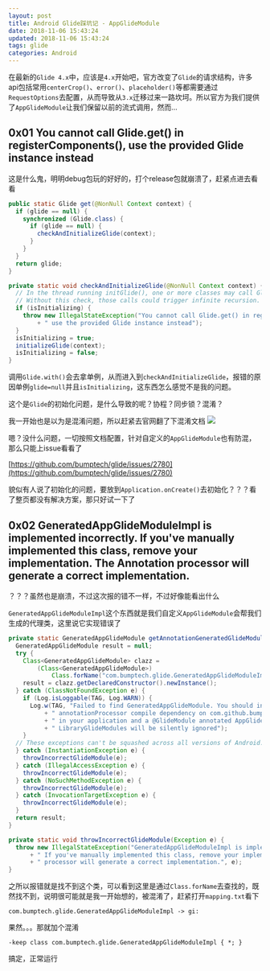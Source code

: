 ```yaml
---
layout: post
title: Android Glide踩坑记 - AppGlideModule
date: 2018-11-06 15:43:24
updated: 2018-11-06 15:43:24
tags: glide
categories: Android
---
```


在最新的`Glide 4.x`中，应该是`4.x`开始吧，官方改变了`Glide`的请求结构，许多api包括常用`centerCrop()`、`error()`、`placeholder()`等都需要通过`RequestOptions`去配置，从而导致从`3.x`迁移过来一路坎坷。所以官方为我们提供了`AppGlideModule`让我们保留以前的流式调用，然而...

<!-- More -->

## 0x01 You cannot call Glide.get() in registerComponents(), use the provided Glide instance instead

这是什么鬼，明明debug包玩的好好的，打个release包就崩溃了，赶紧点进去看看
``` java
public static Glide get(@NonNull Context context) {
  if (glide == null) {
    synchronized (Glide.class) {
      if (glide == null) {
        checkAndInitializeGlide(context);
      }
    }
  }
  return glide;
}

private static void checkAndInitializeGlide(@NonNull Context context) {
  // In the thread running initGlide(), one or more classes may call Glide.get(context).
  // Without this check, those calls could trigger infinite recursion.
  if (isInitializing) {
    throw new IllegalStateException("You cannot call Glide.get() in registerComponents(),"
        + " use the provided Glide instance instead");
  }
  isInitializing = true;
  initializeGlide(context);
  isInitializing = false;
}
```

调用`Glide.with()`会去拿单例，从而进入到`checkAndInitializeGlide`，报错的原因单例`glide=null`并且`isInitializing`，这东西怎么感觉不是我的问题。

这个是`Glide`的初始化问题，是什么导致的呢？协程？同步锁？混淆？

我一开始也是以为是混淆问题，所以赶紧去官网翻了下混淆文档
![](https://images.zyhang.com/18-11-6/89875063.jpg)

嗯？没什么问题，一切按照文档配置，针对自定义的`AppGlideModule`也有防混，那么只能上issue看看了

[https://github.com/bumptech/glide/issues/2780](https://github.com/bumptech/glide/issues/2780)

貌似有人说了初始化的问题，要放到`Application.onCreate()`去初始化？？？看了整页都没有解决方案，那只好试一下了

## 0x02 GeneratedAppGlideModuleImpl is implemented incorrectly. If you've manually implemented this class, remove your implementation. The Annotation processor will generate a correct implementation.

？？？虽然也是崩溃，不过这次报的错不一样，不过好像能看出什么

`GeneratedAppGlideModuleImpl`这个东西就是我们自定义`AppGlideModule`会帮我们生成的代理类，这里说它实现错误了
``` java
private static GeneratedAppGlideModule getAnnotationGeneratedGlideModules() {
  GeneratedAppGlideModule result = null;
  try {
    Class<GeneratedAppGlideModule> clazz =
        (Class<GeneratedAppGlideModule>)
            Class.forName("com.bumptech.glide.GeneratedAppGlideModuleImpl");
    result = clazz.getDeclaredConstructor().newInstance();
  } catch (ClassNotFoundException e) {
    if (Log.isLoggable(TAG, Log.WARN)) {
      Log.w(TAG, "Failed to find GeneratedAppGlideModule. You should include an"
          + " annotationProcessor compile dependency on com.github.bumptech.glide:compiler"
          + " in your application and a @GlideModule annotated AppGlideModule implementation or"
          + " LibraryGlideModules will be silently ignored");
    }
  // These exceptions can't be squashed across all versions of Android.
  } catch (InstantiationException e) {
    throwIncorrectGlideModule(e);
  } catch (IllegalAccessException e) {
    throwIncorrectGlideModule(e);
  } catch (NoSuchMethodException e) {
    throwIncorrectGlideModule(e);
  } catch (InvocationTargetException e) {
    throwIncorrectGlideModule(e);
  }
  return result;
}

private static void throwIncorrectGlideModule(Exception e) {
  throw new IllegalStateException("GeneratedAppGlideModuleImpl is implemented incorrectly."
      + " If you've manually implemented this class, remove your implementation. The Annotation"
      + " processor will generate a correct implementation.", e);
}
```

之所以报错就是找不到这个类，可以看到这里是通过`Class.forName`去查找的，既然找不到，说明很可能就是我一开始想的，被混淆了，赶紧打开`mapping.txt`看下
```
com.bumptech.glide.GeneratedAppGlideModuleImpl -> gi:
```

果然。。。那就加个混淆
```
-keep class com.bumptech.glide.GeneratedAppGlideModuleImpl { *; }
```

搞定，正常运行